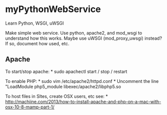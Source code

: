myPythonWebService
==================

Learn Python, WSGI, uWSGI

Make simple web service.
Use python, apache2, and mod_wsgi to understand how this works.
Maybe use uWSGI (mod_proxy_uwsgi) instead? If so, document how used, etc.

Apache
------

  To start/stop apache:
    * sudo apachectl start / stop / restart
    
  To enable PHP:
    * sudo vim /etc/apache2/httpd.conf
    * Uncomment the line "LoadModule php5_module  libexec/apache2/libphp5.so
    
  To host files in SItes, create OSX users, etc see:
    * http://machiine.com/2013/how-to-install-apache-and-php-on-a-mac-with-osx-10-8-mamp-part-1/
    



